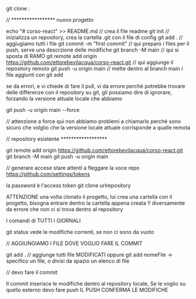 git clone :


// ***************** nuovo progetto

echo "# corso-react" >> README.md // crea il file readme
git init     // inizializza un repository, crea la cartella .git con il file di config
git add .   // aggiugiamo tutti i file 
git commit -m "first commit" // qui preparo i files per il push, serve una descrzione delle modifiche
git branch -M main // qui si sposta di RAMO 
git remote add origin https://github.com/ettorebevilacqua/corso-react.git  // qui aggiunge il repository remoto
git push -u origin main // mette dentro al branch main i file aggiunti con git add 

se da errori, e vi chiede di fare il pull, vi da errore perchè potrebbe trovare delle differenze con il repository su git, gli possiamo dire di ignorare, forzando la versione attuale locale che abbiamo

git push -u origin main --force

// attenzione a force qui non abbiamo problemi a chiamarlo perchè sono sicuro che volglio che la versione locale attuale corrisponde a qualle remota

// repository esistente ******************

git remote add origin https://github.com/ettorebevilacqua/corso-react.git  
git branch -M main 
git push -u origin main  

// generare accese stare attenti a fleggare la voce repo 
https://github.com/settings/tokens

la password è l'access token 
git clone urlrepository

ATTENZIONE una volta clonato il progetto, lui crea una cartella con il progetto, bisogna entrare dentro la cartella appena creata !! 
diversamente da errore che non ci si trova dentro al repository 

I comandi di TUTTI I GIORNALI 

git status vede le modifiche correnti, se non ci sono da vuoto 

// AGGIUNGIAMO I FILE DOVE VOGLIO FARE IL COMMIT 

git add . // aggiunge tutti file MODIFICATI
oppure git add nomeFile -> specifico un file, o divisi da spazio un elenco di file 

// devo fare il commit 

Il commit inserisce le modifiche dentro al repository locale, 
Se le voglio su quello esterno devo fare push 
IL PUSH CONFERMA LE MODIFICHE 




